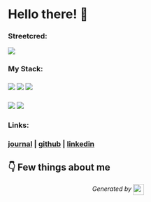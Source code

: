 
# Hello there! 👋



### Streetcred:

<a href="https://www.tublian.com/profile/nraychaudhuri?ss=true"><img src="https://br947mb2rl.execute-api.us-east-1.amazonaws.com/dev/ft/profile/streetcred/badge/nraychaudhuri?type=with_score"></a>

### My Stack:

### <img src="https://br947mb2rl.execute-api.us-east-1.amazonaws.com/dev/ft/profile/streetcred/github/tag/FP"/> <img src="https://br947mb2rl.execute-api.us-east-1.amazonaws.com/dev/ft/profile/streetcred/github/tag/Scala"/> <img src="https://br947mb2rl.execute-api.us-east-1.amazonaws.com/dev/ft/profile/streetcred/github/tag/Ruby"/>

### <img src="https://br947mb2rl.execute-api.us-east-1.amazonaws.com/dev/ft/profile/streetcred/github/tag/Blockchain%2FWeb3"/> <img src="https://br947mb2rl.execute-api.us-east-1.amazonaws.com/dev/ft/profile/streetcred/github/tag/JavaScript"/>

### 

### Links:

### <a href="https://www.tublian.com/profile/nraychaudhuri">journal</a> | <a href="https://www.github.com/nraychaudhuri">github</a> | <a href="https://www.linkedin.com/in/nraychaudhuri">linkedin</a>

## 👇 Few things about me


<div>

            
</div>




<p align="center">
<i>Generated by <a href="https://www.tublian.com/"><img src="https://tublian-newsletter-assets.s3.amazonaws.com/just-logo.png" width="25" style="vertical-align: middle"/></i>
</p>
